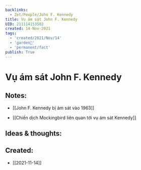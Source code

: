 ```yaml
---
backlinks:
  - Zet/People/John F. Kennedy
title: Vụ ám sát John F. Kennedy
UID: 211114153502
created: 14-Nov-2021
tags:
  - 'created/2021/Nov/14'
  - 'garden🏡'
  - 'permanent/fact'
publish: True
---
```

# Vụ ám sát John F. Kennedy

## Notes:
- [[John F. Kennedy bị ám sát vào 1963]]

- [[Chiến dịch Mockingbird liên quan tới vụ ám sát Kennedy]]

## Ideas & thoughts:



## Created:
- [[2021-11-14]]
